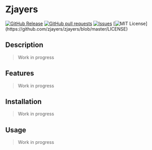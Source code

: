 # Zjayers
[![GitHub Release](https://img.shields.io/github/release/zjayers/zjayers.svg?style=flat)](https://github.com/zjayers/zjayers/releases)
[![GitHub pull requests](https://img.shields.io/github/issues-pr/zjayers/zjayers.svg?style=flat)](https://github.com/zjayers/zjayers/pulls)
[![Issues](https://img.shields.io/github/issues-raw/zjayers/zjayers.svg?maxAge=25000)](https://github.com/zjayers/zjayers/issues)
[![MIT License](https://img.shields.io/apm/l/atomic-ui.svg?)](https://github.com/zjayers/zjayers/blob/master/LICENSE)

## Description

> Work in progress

## Features

> Work in progress

## Installation

> Work in progress

## Usage

> Work in progress